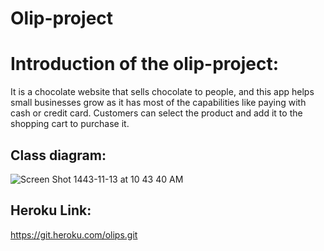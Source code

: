 # Olip-project

# Introduction of the olip-project:
It is a chocolate website that sells chocolate to people, and this app helps small businesses grow as it has most of the capabilities like paying with cash or credit card. Customers can select the product and add it to the shopping cart to purchase it.

## Class diagram:
![Screen Shot 1443-11-13 at 10 43 40 AM](https://user-images.githubusercontent.com/69820306/173222752-e5b6e153-c70b-4847-874a-d35996ed8a05.png)

## Heroku Link:
https://git.heroku.com/olips.git
